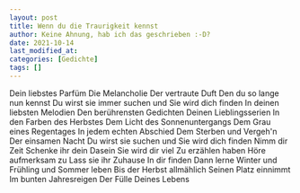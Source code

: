 ```yaml
---
layout: post
title: Wenn du die Traurigkeit kennst
author: Keine Ahnung, hab ich das geschrieben :-D?
date: 2021-10-14
last_modified_at:
categories: [Gedichte]
tags: []
---
```


Dein liebstes Parfüm
Die Melancholie
Der vertraute Duft
Den du so lange nun kennst
Du wirst sie immer suchen und
Sie wird dich finden
In deinen liebsten Melodien
Den berührensten Gedichten
Deinen Lieblingsserien
In den Farben des Herbstes
Dem Licht des Sonnenuntergangs
Dem Grau eines Regentages
In jedem echten Abschied
Dem Sterben und Vergeh'n
Der einsamen Nacht
Du wirst sie suchen und
Sie wird dich finden
Nimm dir Zeit
Schenke ihr dein Dasein
Sie wird dir viel
Zu erzählen haben
Höre aufmerksam zu
Lass sie ihr Zuhause
In dir finden
Dann lerne
Winter und Frühling und Sommer leben
Bis der Herbst allmählich
Seinen Platz einnimmt
Im bunten Jahresreigen
Der Fülle
Deines Lebens